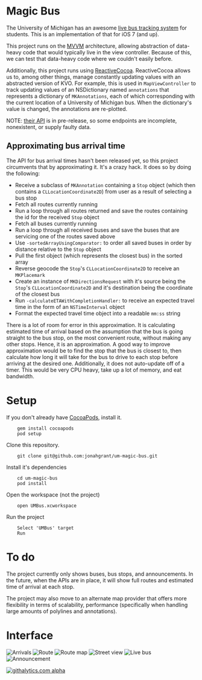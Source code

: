 # Magic Bus

The University of Michigan has an awesome [live bus tracking system](http://mbus.pts.umich.edu/) for students.  This is an implementation of that for iOS 7 (and up).

This project runs on the [MVVM](http://en.wikipedia.org/wiki/Model_View_ViewModel) architecture, allowing abstraction of data-heavy code that would typically live in the view controller.  Because of this, we can test that data-heavy code where we couldn't easily before.

Additionally, this project runs using [ReactiveCocoa](https://github.com/blog/1107-reactivecocoa-for-a-better-world).  ReactiveCocoa allows us to, among other things, manage constantly updating values with an abstracted version of KVO.  For example, this is used in ```MapViewController``` to track updating values of an NSDictionary named ```annotations``` that represents a dictionary of ```MKAnnotations```, each of which corresponding with the current location of a University of Michigan bus.  When the dictionary's value is changed, the annotations are re-plotted.

NOTE: [their API](https://github.com/magic-bus/api-documentation/) is in pre-release, so some endpoints are incomplete, nonexistent, or supply faulty data.

## Approximating bus arrival time
The API for bus arrival times hasn't been released yet, so this project circumvents that by approximating it.  It's a crazy hack.  It does so by doing the following: 
* Receive a subclass of ```MKAnnotation``` containing a ```Stop``` object (which then contains a ```CLLocationCoordinate2D```) from user as a result of selecting a bus stop
* Fetch all routes currently running
* Run a loop through all routes returned and save the routes containing the id for the received ```Stop``` object
* Fetch all buses currently running
* Run a loop through all received buses and save the buses that are servicing one of the routes saved above
* Use ```-sortedArrayUsingComparator:``` to order all saved buses in order by distance relative to the ```Stop``` object
* Pull the first object (which represents the closest bus) in the sorted array
* Reverse geocode the ```Stop```'s ```CLLocationCoordinate2D``` to receive an ```MKPlacemark```
* Create an instance of ```MKDirectionsRequest``` with it's source being the ```Stop```'s ```CLLocationCoordinate2D``` and it's destination being the coordinate of the closest bus
* Run ```-calculateETAWithCompletionHandler:``` to receive an expected travel time in the form of an ```NSTimeInterval``` object
* Format the expected travel time object into a readable ```mm:ss``` string

There is a lot of room for error in this approximation. It is calculating estimated time of arrival based on the assumption that the bus is going straight to the bus stop, on the most convenient route, without making any other stops.  Hence, it is an approximation.  A good way to improve approximation would be to find the stop that the bus is closest to, then calculate how long it will take for the bus to drive to each stop before arriving at the desired one. 
  Additionally, it does not auto-update off of a timer.  This would be very CPU heavy, take up a lot of memory, and eat bandwidth.

# Setup

If you don't already have [CocoaPods](http://cocoapods.org/), install it.

        gem install cocoapods
        pod setup
        
Clone this repository.

		git clone git@github.com:jonahgrant/um-magic-bus.git

Install it's dependencies
		
		cd um-magic-bus
		pod install

Open the workspace (not the project)
		
		open UMBus.xcworkspace
		
Run the project
		
		Select 'UMBus' target
		Run
		
		
# To do
The project currently only shows buses, bus stops, and announcements.  In the future, when the APIs are in place, it will show full routes and estimated time of arrival at each stop.

The project may also move to an alternate map provider that offers more flexibility in terms of scalability, performance (specifically when handling large amounts of polylines and annotations).

# Interface
![Arrivals](https://dl.dropboxusercontent.com/u/2177718/Screen%20Shot%202013-12-09%20at%2012.13.39%20AM.png "Arrivals")
![Route](https://dl.dropboxusercontent.com/u/2177718/Screen%20Shot%202013-12-09%20at%2012.20.18%20AM.png   "Route")
![Route map](https://dl.dropboxusercontent.com/u/2177718/Screen%20Shot%202013-12-09%20at%2012.13.59%20AM.png "Route map")
![Street view](https://dl.dropboxusercontent.com/u/2177718/Screen%20Shot%202013-12-09%20at%2012.14.16%20AM.png "Street view")
![Live bus](https://dl.dropboxusercontent.com/u/2177718/Screen%20Shot%202013-12-09%20at%2012.14.35%20AM.png "Live bus")
![Announcement](https://dl.dropboxusercontent.com/u/2177718/Screen%20Shot%202013-12-09%20at%2012.14.38%20AM.png "Announcement")

		
[![githalytics.com alpha](https://cruel-carlota.pagodabox.com/0fe6bae62d6859d30f7f447fb3b2b188 "githalytics.com")](http://githalytics.com/jonahgrant/um-magic-bus)
